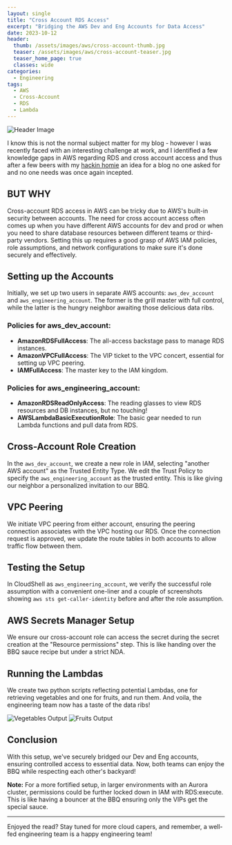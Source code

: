 ```yaml
---
layout: single
title: "Cross Account RDS Access"
excerpt: "Bridging the AWS Dev and Eng Accounts for Data Access"
date: 2023-10-12
header:
  thumb: /assets/images/aws/cross-account-thumb.jpg
  teaser: /assets/images/aws/cross-account-teaser.jpg
  teaser_home_page: true
  classes: wide
categories:
  - Engineering
tags:
  - AWS
  - Cross-Account
  - RDS
  - Lambda
---
```


![Header Image](/assets/images/aws/cross-account-header.jpg)

I know this is not the normal subject matter for my blog - however I was recently faced with an interesting challenge at work, and I identified a few knowledge gaps in AWS regarding RDS and cross account access and thus after a few beers with my [hackin homie](https://onecloudemoji.github.io/) an idea for a blog no one asked for and no one needs was once again incepted.

## BUT WHY

Cross-account RDS access in AWS can be tricky due to AWS's built-in security between accounts. The need for cross account access often comes up when you have different AWS accounts for dev and prod or when you need to share database resources between different teams or third-party vendors. Setting this up requires a good grasp of AWS IAM policies, role assumptions, and network configurations to make sure it's done securely and effectively.

## Setting up the Accounts

Initially, we set up two users in separate AWS accounts: `aws_dev_account` and `aws_engineering_account`. The former is the grill master with full control, while the latter is the hungry neighbor awaiting those delicious data ribs.

### Policies for aws_dev_account:

- **AmazonRDSFullAccess**: The all-access backstage pass to manage RDS instances.
- **AmazonVPCFullAccess**: The VIP ticket to the VPC concert, essential for setting up VPC peering.
- **IAMFullAccess**: The master key to the IAM kingdom.

### Policies for aws_engineering_account:

- **AmazonRDSReadOnlyAccess**: The reading glasses to view RDS resources and DB instances, but no touching!
- **AWSLambdaBasicExecutionRole**: The basic gear needed to run Lambda functions and pull data from RDS.

## Cross-Account Role Creation

In the `aws_dev_account`, we create a new role in IAM, selecting "another AWS account" as the Trusted Entity Type. We edit the Trust Policy to specify the `aws_engineering_account` as the trusted entity. This is like giving our neighbor a personalized invitation to our BBQ.

## VPC Peering

We initiate VPC peering from either account, ensuring the peering connection associates with the VPC hosting our RDS. Once the connection request is approved, we update the route tables in both accounts to allow traffic flow between them.

## Testing the Setup

In CloudShell as `aws_engineering_account`, we verify the successful role assumption with a convenient one-liner and a couple of screenshots showing `aws sts get-caller-identity` before and after the role assumption.

## AWS Secrets Manager Setup

We ensure our cross-account role can access the secret during the secret creation at the "Resource permissions" step. This is like handing over the BBQ sauce recipe but under a strict NDA.

## Running the Lambdas

We create two python scripts reflecting potential Lambdas, one for retrieving vegetables and one for fruits, and run them. And voila, the engineering team now has a taste of the data ribs!

![Vegetables Output](/assets/images/aws/vegetables-output.jpg)
![Fruits Output](/assets/images/aws/fruits-output.jpg)

## Conclusion

With this setup, we've securely bridged our Dev and Eng accounts, ensuring controlled access to essential data. Now, both teams can enjoy the BBQ while respecting each other's backyard!

**Note:** For a more fortified setup, in larger environments with an Aurora cluster, permissions could be further locked down in IAM with RDS:execute. This is like having a bouncer at the BBQ ensuring only the VIPs get the special sauce.

---

Enjoyed the read? Stay tuned for more cloud capers, and remember, a well-fed engineering team is a happy engineering team!


